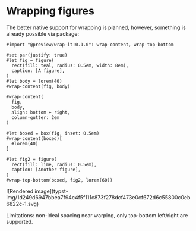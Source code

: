 #  Wrapping figures

The better native support for wrapping is planned, however, something is
already possible via package:

    
    
    #import "@preview/wrap-it:0.1.0": wrap-content, wrap-top-bottom
    
    #set par(justify: true)
    #let fig = figure(
      rect(fill: teal, radius: 0.5em, width: 8em),
      caption: [A figure],
    )
    #let body = lorem(40)
    #wrap-content(fig, body)
    
    #wrap-content(
      fig,
      body,
      align: bottom + right,
      column-gutter: 2em
    )
    
    #let boxed = box(fig, inset: 0.5em)
    #wrap-content(boxed)[
      #lorem(40)
    ]
    
    #let fig2 = figure(
      rect(fill: lime, radius: 0.5em),
      caption: [Another figure],
    )
    #wrap-top-bottom(boxed, fig2, lorem(60))

![Rendered image](typst-
img/1d249d6947bbea7f94c4f5f111c873f278dcf473e0cf672d6c55800c0eb6822c-1.svg)

Limitations: non-ideal spacing near warping, only top-bottom left/right are
supported.

